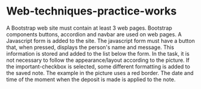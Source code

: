 # Web-techniques-practice-works
A Bootstrap web site must contain at least 3 web pages. Bootstrap components buttons, accordion and navbar are used on web pages. A Javascript form is added to the site. The javascript form must have a button that, when pressed, displays the person's name and message. This information is stored and added to the list below the form. In the task, it is not necessary to follow the appearance/layout according to the picture. If the important-checkbox is selected, some different formatting is added to the saved note. The example in the picture uses a red border. The date and time of the moment when the deposit is made is applied to the note.